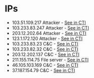 # IPs

* 103.51.109.217    Attacker - [See in CTI](https://threatintelligence.guardicore.com/ip/103.51.109.217)
* 103.233.83.247    Attacker - [See in CTI](https://threatintelligence.guardicore.com/ip/103.233.83.247)
* 203.12.202.64    Attacker - [See in CTI](https://threatintelligence.guardicore.com/ip/203.12.202.64)
* 123.1.172.120    Attacker - [See in CTI](https://threatintelligence.guardicore.com/ip/123.1.172.120)
* 103.233.83.23    C&C - [See in CTI](https://threatintelligence.guardicore.com/ip/103.233.83.23)
* 103.233.82.32    C&C - [See in CTI](https://threatintelligence.guardicore.com/ip/103.233.82.32)
* 203.12.202.137    C&C - [See in CTI](https://threatintelligence.guardicore.com/ip/203.12.202.137)
* 211.155.114.75    File server - [See in CTI](https://threatintelligence.guardicore.com/ip/211.155.114.75)
* 46.105.103.169    C&C - [See in CTI](https://threatintelligence.guardicore.com/ip/46.105.103.169)
* 37.187.154.79    C&C - [See in CTI](https://threatintelligence.guardicore.com/ip/37.187.154.79)
